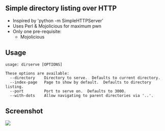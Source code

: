 ## Simple directory listing over HTTP

- Inspired by 'python -m SimpleHTTPServer'
- Uses Perl & Mojolicious for maximum pwn
- Only one pre-requisite:
  - Mojolicious

## Usage

	usage: dirserve [OPTIONS]
	
	These options are available:
	  --directory    Directory to serve.  Defaults to current directory.
	  --index-page   Page to show by default.  Defaults to directory listing.
	  --port         Port to serve on.  Defaults to 3000.
	  --with-dots    Allow navigating to parent directories via '..'.

## Screenshot
<img src="https://github.com/tempire/app-dirserve/raw/master/screenshot.png" />
